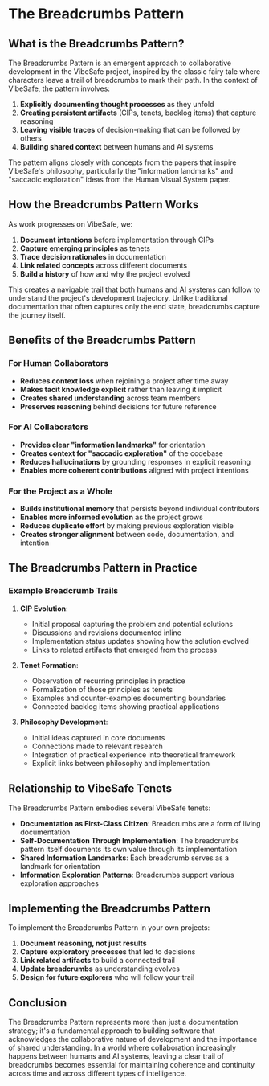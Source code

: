 # The Breadcrumbs Pattern

## What is the Breadcrumbs Pattern?

The Breadcrumbs Pattern is an emergent approach to collaborative development in the VibeSafe project, inspired by the classic fairy tale where characters leave a trail of breadcrumbs to mark their path. In the context of VibeSafe, the pattern involves:

1. **Explicitly documenting thought processes** as they unfold
2. **Creating persistent artifacts** (CIPs, tenets, backlog items) that capture reasoning
3. **Leaving visible traces** of decision-making that can be followed by others
4. **Building shared context** between humans and AI systems

The pattern aligns closely with concepts from the papers that inspire VibeSafe's philosophy, particularly the "information landmarks" and "saccadic exploration" ideas from the Human Visual System paper.

## How the Breadcrumbs Pattern Works

As work progresses on VibeSafe, we:

1. **Document intentions** before implementation through CIPs
2. **Capture emerging principles** as tenets
3. **Trace decision rationales** in documentation
4. **Link related concepts** across different documents
5. **Build a history** of how and why the project evolved

This creates a navigable trail that both humans and AI systems can follow to understand the project's development trajectory. Unlike traditional documentation that often captures only the end state, breadcrumbs capture the journey itself.

## Benefits of the Breadcrumbs Pattern

### For Human Collaborators

- **Reduces context loss** when rejoining a project after time away
- **Makes tacit knowledge explicit** rather than leaving it implicit
- **Creates shared understanding** across team members
- **Preserves reasoning** behind decisions for future reference

### For AI Collaborators

- **Provides clear "information landmarks"** for orientation
- **Creates context for "saccadic exploration"** of the codebase
- **Reduces hallucinations** by grounding responses in explicit reasoning
- **Enables more coherent contributions** aligned with project intentions

### For the Project as a Whole

- **Builds institutional memory** that persists beyond individual contributors
- **Enables more informed evolution** as the project grows
- **Reduces duplicate effort** by making previous exploration visible
- **Creates stronger alignment** between code, documentation, and intention

## The Breadcrumbs Pattern in Practice

### Example Breadcrumb Trails

1. **CIP Evolution**:
   - Initial proposal capturing the problem and potential solutions
   - Discussions and revisions documented inline
   - Implementation status updates showing how the solution evolved
   - Links to related artifacts that emerged from the process

2. **Tenet Formation**:
   - Observation of recurring principles in practice
   - Formalization of those principles as tenets
   - Examples and counter-examples documenting boundaries
   - Connected backlog items showing practical applications

3. **Philosophy Development**:
   - Initial ideas captured in core documents
   - Connections made to relevant research
   - Integration of practical experience into theoretical framework
   - Explicit links between philosophy and implementation

## Relationship to VibeSafe Tenets

The Breadcrumbs Pattern embodies several VibeSafe tenets:

- **Documentation as First-Class Citizen**: Breadcrumbs are a form of living documentation
- **Self-Documentation Through Implementation**: The breadcrumbs pattern itself documents its own value through its implementation
- **Shared Information Landmarks**: Each breadcrumb serves as a landmark for orientation
- **Information Exploration Patterns**: Breadcrumbs support various exploration approaches

## Implementing the Breadcrumbs Pattern

To implement the Breadcrumbs Pattern in your own projects:

1. **Document reasoning, not just results**
2. **Capture exploratory processes** that led to decisions
3. **Link related artifacts** to build a connected trail
4. **Update breadcrumbs** as understanding evolves
5. **Design for future explorers** who will follow your trail

## Conclusion

The Breadcrumbs Pattern represents more than just a documentation strategy; it's a fundamental approach to building software that acknowledges the collaborative nature of development and the importance of shared understanding. In a world where collaboration increasingly happens between humans and AI systems, leaving a clear trail of breadcrumbs becomes essential for maintaining coherence and continuity across time and across different types of intelligence. 